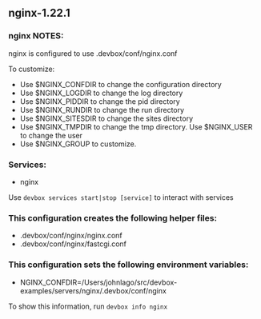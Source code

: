 ## nginx-1.22.1

### nginx NOTES:
nginx is configured to use .devbox/conf/nginx.conf

To customize:
* Use $NGINX_CONFDIR to change the configuration directory
* Use $NGINX_LOGDIR to change the log directory
* Use $NGINX_PIDDIR to change the pid directory
* Use $NGINX_RUNDIR to change the run directory
* Use $NGINX_SITESDIR to change the sites directory
* Use $NGINX_TMPDIR to change the tmp directory. Use $NGINX_USER to change the user
* Use $NGINX_GROUP to customize.

### Services:
* nginx

Use `devbox services start|stop [service]` to interact with services

### This configuration creates the following helper files:
* .devbox/conf/nginx/nginx.conf
* .devbox/conf/nginx/fastcgi.conf

### This configuration sets the following environment variables:
* NGINX_CONFDIR=/Users/johnlago/src/devbox-examples/servers/nginx/.devbox/conf/nginx

To show this information, run `devbox info nginx`

